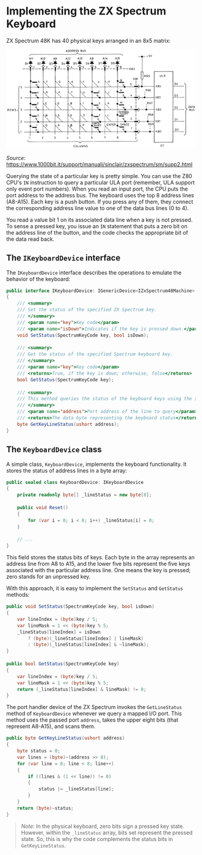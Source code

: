 # Implementing the ZX Spectrum Keyboard

ZX Spectrum 48K has 40 physical keys arranged in an 8x5 matrix:

![Keyboard matrix](../figures/keyboard-matrix.png)

*Source*: https://www.1000bit.it/support/manuali/sinclair/zxspectrum/sm/supp2.html

Querying the state of a particular key is pretty simple. You can use the Z80 CPU's `IN` instruction to query a particular ULA port (remember, ULA support only event port numbers). When you read an input port, the CPU puts the port address to the address bus. The keyboard uses the top 8 address lines (A8-A15). Each key is a push button. If you press any of them, they connect the corresponding address line value to one of the data bus lines (0 to 4).

You read a value bit 1 on its associated data line when a key is not pressed. To sense a pressed key, you issue an `IN` statement that puts a zero bit on the address line of the button, and the code checks the appropriate bit of the data read back.

## The `IKeyboardDevice` interface

The `IKeyboardDevice` interface describes the operations to emulate the behavior of the keyboard:

```csharp
public interface IKeyboardDevice: IGenericDevice<IZxSpectrum48Machine>
{
    /// <summary>
    /// Set the status of the specified ZX Spectrum key.
    /// </summary>
    /// <param name="key">Key code</param>
    /// <param name="isDown">Indicates if the key is pressed down.</param>
    void SetStatus(SpectrumKeyCode key, bool isDown);

    /// <summary>
    /// Get the status of the specified Spectrum keyboard key.
    /// </summary>
    /// <param name="key">Key code</param>
    /// <returns>True, if the key is down; otherwise, false</returns>
    bool GetStatus(SpectrumKeyCode key);

    /// <summary>
    /// This method queries the status of the keyboard keys using the specified port address.
    /// </summary>
    /// <param name="address">Port address of the line to query</param>
    /// <returns>The data byte representing the keyboard status</returns>
    byte GetKeyLineStatus(ushort address);
}
```

## The `KeyboardDevice` class

A simple class, `KeyboardDevice`, implements the keyboard functionality. It stores the status of address lines in a byte array:

```csharp
public sealed class KeyboardDevice: IKeyboardDevice
{
    private readonly byte[] _lineStatus = new byte[8];

    public void Reset()
    {
        for (var i = 0; i < 8; i++) _lineStatus[i] = 0;
    }

    // ...
}
```

This field stores the status bits of keys. Each byte in the array represents an address line from A8 to A15, and the lower five bits represent the five keys associated with the particular address line. One means the key is pressed; zero stands for an unpressed key.

With this approach, it is easy to implement the `SetStatus` and `GetStatus` methods:

```csharp
public void SetStatus(SpectrumKeyCode key, bool isDown)
{
    var lineIndex = (byte)key / 5;
    var lineMask = 1 << (byte)key % 5;
    _lineStatus[lineIndex] = isDown
        ? (byte)(_lineStatus[lineIndex] | lineMask)
        : (byte)(_lineStatus[lineIndex] & ~lineMask);
}

public bool GetStatus(SpectrumKeyCode key)
{
    var lineIndex = (byte)key / 5;
    var lineMask = 1 << (byte)key % 5;
    return (_lineStatus[lineIndex] & lineMask) != 0;
}
```

The port handler device of the ZX Spectrum invokes the `GetLineStatus` method of `KeyboardDevice` whenever we query a mapped I/O port. This method uses the passed port `address`, takes the upper eight bits (that represent A8-A15), and scans them.

```csharp
public byte GetKeyLineStatus(ushort address)
{
    byte status = 0;
    var lines = (byte)~(address >> 8);
    for (var line = 0; line < 8; line++)
    {
        if ((lines & (1 << line)) != 0)
        {
            status |= _lineStatus[line];
        }
    }
    return (byte)~status;
}
```

> *Note*: In the physical keyboard, zero bits sign a pressed key state. However, within the `_lineStatus` array, bits set represent the pressed state. So, this is why the code complements the status bits in `GetKeyLineStatus`.
